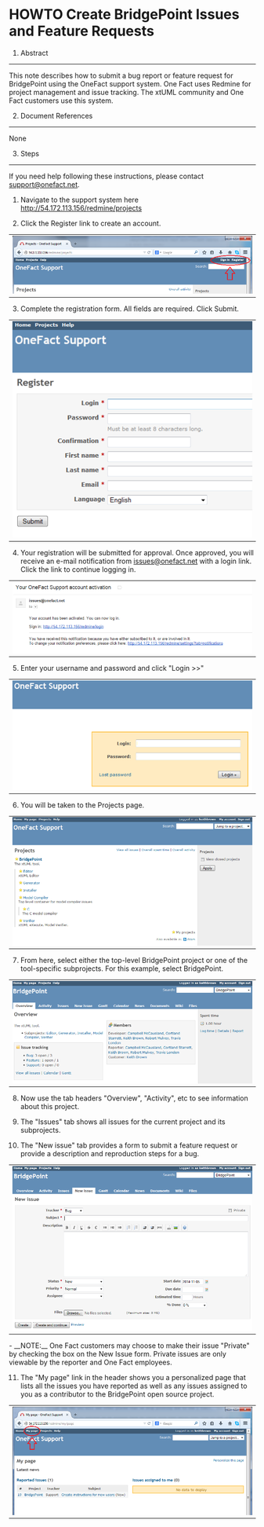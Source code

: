 # HOWTO Create BridgePoint Issues and Feature Requests

1. Abstract
-----------
This note describes how to submit a bug report or feature request for BridgePoint using the OneFact support system.  One Fact
uses Redmine for project management and issue tracking.  The xtUML community and One Fact customers use this system.

2. Document References
----------------------
None

3. Steps
-------------
If you need help following these instructions, please contact support@onefact.net.

1.  Navigate to the support system here http://54.172.113.156/redmine/projects

2.  Click the Register link to create an account.
<table><tr><td>
<img src="images/register_sign_in.png">
</td></tr></table>

3.  Complete the registration form.  All fields are required. Click Submit.
<table><tr><td>
<img src="images/registration_form.png">
</td></tr></table>

4. Your registration will be submitted for approval.  Once approved, you will receive an e-mail notification from issues@onefact.net with a login link. Click the link to continue logging in.
<table><tr><td>
<img src="images/approved_activation.png">
</td></tr></table>

5. Enter your username and password and click "Login >>"
<table><tr><td>
<img src="images/login.png">
</td></tr></table>

6. You will be taken to the Projects page.
<table><tr><td>
<img src="images/projects_page.png">
</td></tr></table>

7. From here, select either the top-level BridgePoint project or one of the tool-specific subprojects.  For this example, select BridgePoint.
<table><tr><td>
<img src="images/BridgePoint_project.png">
</td></tr></table>

8. Now use the tab headers "Overview", "Activity", etc to see information about this project.

9. The "Issues" tab shows all issues for the current project and its subprojects.

10. The "New issue" tab provides a form to submit a feature request or provide a description and reproduction steps for a bug.
<table><tr><td>
<img src="images/new_issue.png">
</td></tr></table>
  - __NOTE:__ One Fact customers may choose to make their issue "Private" by checking the box on the New Issue form.  Private issues are only viewable by the reporter and One Fact employees.

11. The "My page" link in the header shows you a personalized page that lists all the issues you have reported as well as any issues assigned to you as a contributor to the BridgePoint open source project.
<table><tr><td>
<img src="images/my_page.png">
</td></tr></table>
